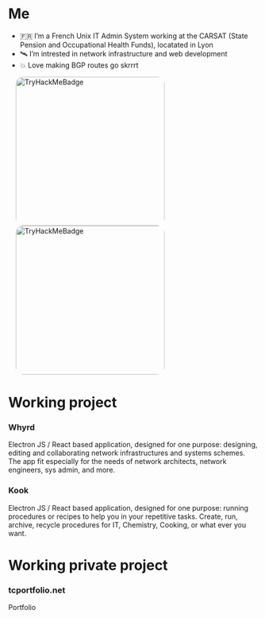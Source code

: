 # Me

- 🇫🇷 I’m a French Unix IT Admin System working at the CARSAT (State Pension and Occupational Health Funds), locatated in Lyon
- 🛰️ I’m intrested in network infrastructure and web development
- 💥 Love making BGP routes go skrrrt

<div>
 <img style="display: inline; width: 300px; border-radius: 15px; margin-left: 15px" src="https://assets.tryhackme.com/room-badges/8e753fe8ecd25e8431330fe501fc99bf.png" alt="TryHackMeBadge">
 <img style="display: inline; width: 300px; border-radius: 15px; margin-left: 15px" src="https://assets.tryhackme.com/room-badges/e6234bcc33ca84d89fb81f71c538dedf.png" alt="TryHackMeBadge">
</div>
 
# Working project

### Whyrd
Electron JS / React based application, designed for one purpose: designing, editing and collaborating network infrastructures and systems schemes. The app fit especially for the needs of network architects, network engineers, sys admin, and more.

### Kook
Electron JS / React based application, designed for one purpose: running procedures or recipes to help you in your repetitive tasks. Create, run, archive, recycle procedures for IT, Chemistry, Cooking, or what ever you want.

# Working private project

### tcportfolio.net
Portfolio

<!---
Surffren/Surffren is a ✨ special ✨ repository because its `README.md` (this file) appears on your GitHub profile.
You can click the Preview link to take a look at your changes.
--->
